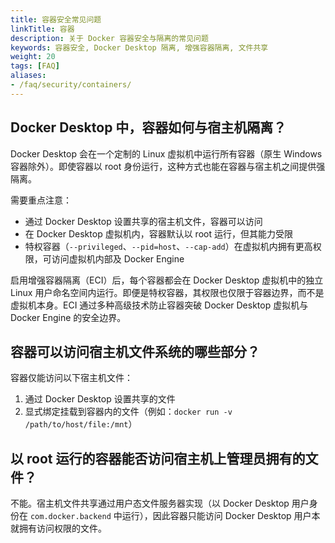 ```yaml
---
title: 容器安全常见问题
linkTitle: 容器
description: 关于 Docker 容器安全与隔离的常见问题
keywords: 容器安全, Docker Desktop 隔离, 增强容器隔离, 文件共享
weight: 20
tags: [FAQ]
aliases:
- /faq/security/containers/
---
```


## Docker Desktop 中，容器如何与宿主机隔离？

Docker Desktop 会在一个定制的 Linux 虚拟机中运行所有容器（原生 Windows 容器除外）。即使容器以 root 身份运行，这种方式也能在容器与宿主机之间提供强隔离。

需要重点注意：

- 通过 Docker Desktop 设置共享的宿主机文件，容器可以访问
- 在 Docker Desktop 虚拟机内，容器默认以 root 运行，但其能力受限
- 特权容器（`--privileged`、`--pid=host`、`--cap-add`）在虚拟机内拥有更高权限，可访问虚拟机内部及 Docker Engine

启用增强容器隔离（ECI）后，每个容器都会在 Docker Desktop 虚拟机中的独立 Linux 用户命名空间内运行。即便是特权容器，其权限也仅限于容器边界，而不是虚拟机本身。ECI 通过多种高级技术防止容器突破 Docker Desktop 虚拟机与 Docker Engine 的安全边界。

## 容器可以访问宿主机文件系统的哪些部分？

容器仅能访问以下宿主机文件：

1. 通过 Docker Desktop 设置共享的文件
1. 显式绑定挂载到容器内的文件（例如：`docker run -v /path/to/host/file:/mnt`）

## 以 root 运行的容器能否访问宿主机上管理员拥有的文件？

不能。宿主机文件共享通过用户态文件服务器实现（以 Docker Desktop 用户身份在 `com.docker.backend` 中运行），因此容器只能访问 Docker Desktop 用户本就拥有访问权限的文件。
